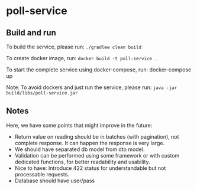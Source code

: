# poll-service


## Build and run
To build the service, please run:
`./gradlew clean build`

To create docker image, run:
`docker build -t poll-service .`

To start the complete service using docker-compose, run:
docker-compose up

Note: To avoid dockers and just run the service, please run:
`java -jar build/libs/poll-service.jar`


## Notes
Here, we have some points that might improve in the future:
- Return value on reading should be in batches (with pagination), not complete response.
It can happen the response is very large.
- We should have separated db model from dto model.
- Validation can be performed using some framework or with custom dedicated functions, for better readability and usability.
- Nice to have: Introduce 422 status for understandable but not processable requests.
- Database should have user/pass